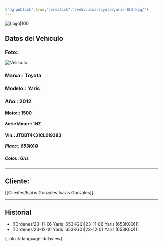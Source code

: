 ```yaml
---
{"dg-publish":true,"permalink":"/vehiculos/toyota/yaris-653-kgq/"}
---
```


![Logo|100](http://drive.google.com/uc?export=view&id=137fl3TIZ0-PU8b-Pt0bsjclwHub_u78G)

## Datos del Vehículo 
### Foto:: 
![Vehículo](http://drive.google.com/uc?export=view&id=13g6h9BVW4oZiHa8ivFJ1UkEQlMvHu33U)

### Marca:: Toyota 
### Modelo:: Yaris 
### Año:: 2012
#### Motor:: 1500
#### Serie Motor:: 1NZ
#### Vin:: JTDBT4K31CL019383
##### Placa:: 653KGQ
##### Color:: Gris
---

## Cliente:

[[Clientes/Isaías Gonzales\|Isaías Gonzales]]

---

## Historial

- [[Órdenes/23-11-06 Yaris (653KGQ)\|23-11-06 Yaris (653KGQ)]]
- [[Órdenes/23-12-01 Yaris (653KGQ)\|23-12-01 Yaris (653KGQ)]]

{ .block-language-dataview} 